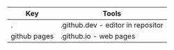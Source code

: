 

| Key | Tools |
| --- | ----- |
| .   | .github.dev - editor in repositor |
| github pages   | .github.io - web pages |
